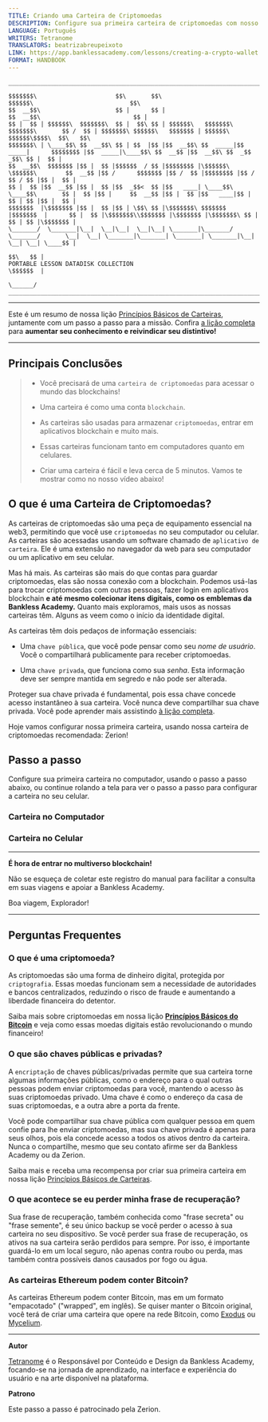 ```yaml
---
TITLE: Criando uma Carteira de Criptomoedas
DESCRIPTION: Configure sua primeira carteira de criptomoedas com nosso passo a passo.
LANGUAGE: Português
WRITERS: Tetranome
TRANSLATORS: beatrizabreupeixoto
LINK: https://app.banklessacademy.com/lessons/creating-a-crypto-wallet
FORMAT: HANDBOOK
---
```


```
__________________________________________________________________________________________________________________________________________________________

$$$$$$$\                      $$\       $$\                                      $$$$$$\                           $$\                                   
$$  __$$\                     $$ |      $$ |                                    $$  __$$\                          $$ |                                  
$$ |  $$ | $$$$$$\  $$$$$$$\  $$ |  $$\ $$ | $$$$$$\   $$$$$$$\  $$$$$$$\       $$ /  $$ | $$$$$$$\ $$$$$$\   $$$$$$$ | $$$$$$\  $$$$$$\$$$$\  $$\   $$\ 
$$$$$$$\ | \____$$\ $$  __$$\ $$ | $$  |$$ |$$  __$$\ $$  _____|$$  _____|      $$$$$$$$ |$$  _____|\____$$\ $$  __$$ |$$  __$$\ $$  _$$  _$$\ $$ |  $$ |
$$  __$$\  $$$$$$$ |$$ |  $$ |$$$$$$  / $$ |$$$$$$$$ |\$$$$$$\  \$$$$$$\        $$  __$$ |$$ /      $$$$$$$ |$$ /  $$ |$$$$$$$$ |$$ / $$ / $$ |$$ |  $$ |
$$ |  $$ |$$  __$$ |$$ |  $$ |$$  _$$<  $$ |$$   ____| \____$$\  \____$$\       $$ |  $$ |$$ |     $$  __$$ |$$ |  $$ |$$   ____|$$ | $$ | $$ |$$ |  $$ |
$$$$$$$  |\$$$$$$$ |$$ |  $$ |$$ | \$$\ $$ |\$$$$$$$\ $$$$$$$  |$$$$$$$  |      $$ |  $$ |\$$$$$$$\\$$$$$$$ |\$$$$$$$ |\$$$$$$$\ $$ | $$ | $$ |\$$$$$$$ |
\_______/  \_______|\__|  \__|\__|  \__|\__| \_______|\_______/ \_______/       \__|  \__| \_______|\_______| \_______| \_______|\__| \__| \__| \____$$ |
                                                                                                                                               $$\   $$ |
PORTABLE LESSON DATADISK COLLECTION                                                                                                            \$$$$$$  |
                                                                                                                                                \______/
__________________________________________________________________________________________________________________________________________________________
```

---

Este é um resumo de nossa lição [Princípios Básicos de Carteiras](https://app.banklessacademy.com/lessons/wallet-basics), juntamente com um passo a passo para a missão. Confira [a lição completa](https://app.banklessacademy.com/lessons/wallet-basics) para **aumentar seu conhecimento e reivindicar seu distintivo!**

---

## Principais Conclusões

> - Você precisará de uma `carteira de criptomoedas` para acessar o mundo das blockchains!
>
> - Uma carteira é como uma conta `blockchain`.
>
> - As carteiras são usadas para armazenar `criptomoedas`, entrar em aplicativos blockchain e muito mais.
>
> - Essas carteiras funcionam tanto em computadores quanto em celulares.
>
> - Criar uma carteira é fácil e leva cerca de 5 minutos. Vamos te mostrar como no nosso vídeo abaixo!

## O que é uma Carteira de Criptomoedas?

As carteiras de criptomoedas são uma peça de equipamento essencial na web3, permitindo que você use `criptomoedas` no seu computador ou celular. As carteiras são acessadas usando um software chamado de `aplicativo de carteira`. Ele é uma extensão no navegador da web para seu computador ou um aplicativo em seu celular.

Mas há mais. As carteiras são mais do que contas para guardar criptomoedas, elas são nossa conexão com a blockchain. Podemos usá-las para trocar criptomoedas com outras pessoas, fazer login em aplicativos blockchain **e até mesmo colecionar itens digitais, como os emblemas da Bankless Academy.** Quanto mais exploramos, mais usos as nossas carteiras têm. Alguns as veem como o início da identidade digital.

As carteiras têm dois pedaços de informação essenciais:

- Uma `chave pública`, que você pode pensar como seu _nome de usuário_. Você o compartilhará publicamente para receber criptomoedas.

- Uma `chave privada`, que funciona como sua _senha_. Esta informação deve ser sempre mantida em segredo e não pode ser alterada.

Proteger sua chave privada é fundamental, pois essa chave concede acesso instantâneo à sua carteira. Você nunca deve compartilhar sua chave privada. Você pode aprender mais assistindo [à lição completa](https://app.banklessacademy.com/lessons/wallet-basics).

Hoje vamos configurar nossa primeira carteira, usando nossa carteira de criptomoedas recomendada: Zerion!

## Passo a passo

Configure sua primeira carteira no computador, usando o passo a passo abaixo, ou continue rolando a tela para ver o passo a passo para configurar a carteira no seu celular.

### Carteira no Computador



### Carteira no Celular



---

**É hora de entrar no multiverso blockchain!**

Não se esqueça de coletar este registro do manual para facilitar a consulta em suas viagens e apoiar a Bankless Academy.

Boa viagem, Explorador!

---

## Perguntas Frequentes

### O que é uma criptomoeda?

As criptomoedas são uma forma de dinheiro digital, protegida por `criptografia`. Essas moedas funcionam sem a necessidade de autoridades e bancos centralizados, reduzindo o risco de fraude e aumentando a liberdade financeira do detentor.

Saiba mais sobre criptomoedas em nossa lição **[Princípios Básicos do Bitcoin](https://app.banklessacademy.com/lessons/bitcoin-basics)** e veja como essas moedas digitais estão revolucionando o mundo financeiro!

### O que são chaves públicas e privadas?

A `encriptação` de chaves públicas/privadas permite que sua carteira torne algumas informações públicas, como o endereço para o qual outras pessoas podem enviar criptomoedas para você, mantendo o acesso às suas criptomoedas privado. Uma chave é como o endereço da casa de suas criptomoedas, e a outra abre a porta da frente.

Você pode compartilhar sua chave pública com qualquer pessoa em quem confie para lhe enviar criptomoedas, mas sua chave privada é apenas para seus olhos, pois ela concede acesso a todos os ativos dentro da carteira. Nunca o compartilhe, mesmo que seu contato afirme ser da Bankless Academy ou da Zerion.

Saiba mais e receba uma recompensa por criar sua primeira carteira em nossa lição [Princípios Básicos de Carteiras](https://app.banklessacademy.com/lessons/wallet-basics).

### O que acontece se eu perder minha frase de recuperação?

Sua frase de recuperação, também conhecida como "frase secreta" ou "frase semente", é seu único backup se você perder o acesso à sua carteira no seu dispositivo. Se você perder sua frase de recuperação, os ativos na sua carteira serão perdidos para sempre. Por isso, é importante guardá-lo em um local seguro, não apenas contra roubo ou perda, mas também contra possíveis danos causados por fogo ou água.

### As carteiras Ethereum podem conter Bitcoin?

As carteiras Ethereum podem conter Bitcoin, mas em um formato "empacotado" ("wrapped", em inglês). Se quiser manter o Bitcoin original, você terá de criar uma carteira que opere na rede Bitcoin, como [Exodus](https://www.exodus.com/) ou [Mycelium](https://wallet.mycelium.com/).

---

**Autor**

[Tetranome](https://twitter.com/Tetranome) é o Responsável por Conteúdo e Design da Bankless Academy, focando-se na jornada de aprendizado, na interface e experiência do usuário e na arte disponível na plataforma.

**Patrono**

Este passo a passo é patrocinado pela Zerion.

